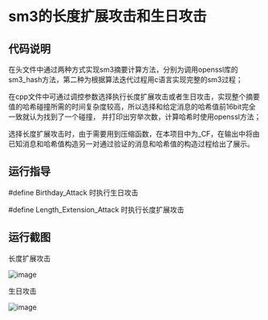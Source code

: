 # sm3的长度扩展攻击和生日攻击
## 代码说明
  在头文件中通过两种方式实现sm3摘要计算方法，分别为调用openssl库的sm3_hash方法，第二种为根据算法迭代过程用c语言实现完整的sm3过程；
  
  在cpp文件中可通过调控参数选择执行长度扩展攻击或者生日攻击，实现整个摘要值的哈希碰撞所需的时间复杂度较高，所以选择和给定消息的哈希值前16bit完全一致就认为找到了一个碰撞，
并打印出穷举次数，计算哈希时使用openssl方法；

  选择长度扩展攻击时，由于需要用到压缩函数，在本项目中为_CF，在输出中将由已知消息和哈希值构造另一对通过验证的消息和哈希值的构造过程给出了展示。
  
## 运行指导
  #define Birthday_Attack 时执行生日攻击
  
  #define Length_Extension_Attack 时执行长度扩展攻击
  
## 运行截图
  长度扩展攻击
  
  ![image](https://github.com/HaiboYu02/img-storage/blob/main/pic1.png)
  
  生日攻击
  
  ![image](https://github.com/HaiboYu02/img-storage/blob/main/pic2.png)
  
